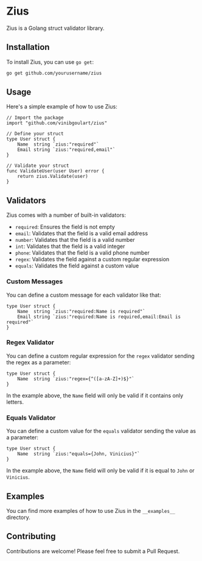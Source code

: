 # Zius

Zius is a Golang struct validator library.

## Installation

To install Zius, you can use `go get`:

```sh
go get github.com/yourusername/zius
```

## Usage

Here's a simple example of how to use Zius:

```golang
// Import the package
import "github.com/vinibgoulart/zius"

// Define your struct
type User struct {
    Name  string `zius:"required"`
    Email string `zius:"required,email"`
}

// Validate your struct
func ValidateUser(user User) error {
    return zius.Validate(user)
}
```

## Validators

Zius comes with a number of built-in validators:

- `required`: Ensures the field is not empty
- `email`: Validates that the field is a valid email address
- `number`: Validates that the field is a valid number
- `int`: Validates that the field is a valid integer
- `phone`: Validates that the field is a valid phone number
- `regex`: Validates the field against a custom regular expression
- `equals`: Validates the field against a custom value

### Custom Messages

You can define a custom message for each validator like that:

```golang
type User struct {
    Name  string `zius:"required:Name is required"`
    Email string `zius:"required:Name is required,email:Email is required"`
}
```

### Regex Validator

You can define a custom regular expression for the `regex` validator sending the regex as a parameter:

```golang
type User struct {
    Name  string `zius:"regex={^([a-zA-Z]+)$}"`
}
```

In the example above, the `Name` field will only be valid if it contains only letters.

### Equals Validator

You can define a custom value for the `equals` validator sending the value as a parameter:

```golang
type User struct {
    Name  string `zius:"equals={John, Vinicius}"`
}
```

In the example above, the `Name` field will only be valid if it is equal to `John` or `Vinicius`.

## Examples

You can find more examples of how to use Zius in the `__examples__` directory.

## Contributing

Contributions are welcome! Please feel free to submit a Pull Request.
